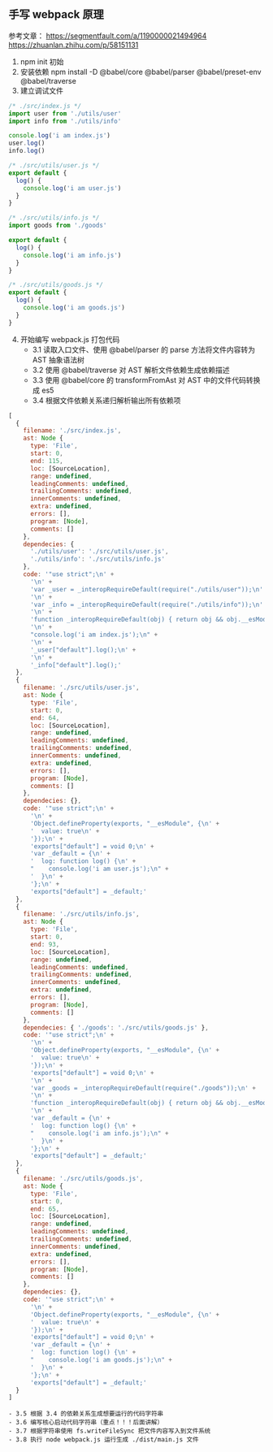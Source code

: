 ## 手写 webpack 原理

参考文章：
https://segmentfault.com/a/1190000021494964<br>
https://zhuanlan.zhihu.com/p/58151131  

1. npm init 初始
2. 安装依赖 npm install -D @babel/core @babel/parser @babel/preset-env @babel/traverse
3. 建立调试文件
```javascript
/* ./src/index.js */
import user from './utils/user'
import info from './utils/info'

console.log('i am index.js')
user.log()
info.log()
```
```javascript
/* ./src/utils/user.js */
export default {
  log() {
    console.log('i am user.js')
  }
}
```
```javascript
/* ./src/utils/info.js */
import goods from './goods'

export default {
  log() {
    console.log('i am info.js')
  }
}
```
```javascript
/* ./src/utils/goods.js */
export default {
  log() {
    console.log('i am goods.js')
  }
}
```
4. 开始编写 webpack.js 打包代码
    - 3.1 读取入口文件、使用 @babel/parser 的 parse 方法将文件内容转为 AST 抽象语法树
    - 3.2 使用 @babel/traverse 对 AST 解析文件依赖生成依赖描述
    - 3.3 使用 @babel/core 的 transformFromAst 对 AST 中的文件代码转换成 es5
    - 3.4 根据文件依赖关系递归解析输出所有依赖项
```javascript
[
  {
    filename: './src/index.js',
    ast: Node {
      type: 'File',
      start: 0,
      end: 115,
      loc: [SourceLocation],
      range: undefined,
      leadingComments: undefined,
      trailingComments: undefined,
      innerComments: undefined,
      extra: undefined,
      errors: [],
      program: [Node],
      comments: []
    },
    dependecies: {
      './utils/user': './src/utils/user.js',
      './utils/info': './src/utils/info.js'
    },
    code: '"use strict";\n' +
      '\n' +
      'var _user = _interopRequireDefault(require("./utils/user"));\n' +
      '\n' +
      'var _info = _interopRequireDefault(require("./utils/info"));\n' +
      '\n' +
      'function _interopRequireDefault(obj) { return obj && obj.__esModule ? obj : { "default": obj }; }\n' +
      '\n' +
      "console.log('i am index.js');\n" +
      '\n' +
      '_user["default"].log();\n' +
      '\n' +
      '_info["default"].log();'
  },
  {
    filename: './src/utils/user.js',
    ast: Node {
      type: 'File',
      start: 0,
      end: 64,
      loc: [SourceLocation],
      range: undefined,
      leadingComments: undefined,
      trailingComments: undefined,
      innerComments: undefined,
      extra: undefined,
      errors: [],
      program: [Node],
      comments: []
    },
    dependecies: {},
    code: '"use strict";\n' +
      '\n' +
      'Object.defineProperty(exports, "__esModule", {\n' +
      '  value: true\n' +
      '});\n' +
      'exports["default"] = void 0;\n' +
      'var _default = {\n' +
      '  log: function log() {\n' +
      "    console.log('i am user.js');\n" +
      '  }\n' +
      '};\n' +
      'exports["default"] = _default;'
  },
  {
    filename: './src/utils/info.js',
    ast: Node {
      type: 'File',
      start: 0,
      end: 93,
      loc: [SourceLocation],
      range: undefined,
      leadingComments: undefined,
      trailingComments: undefined,
      innerComments: undefined,
      extra: undefined,
      errors: [],
      program: [Node],
      comments: []
    },
    dependecies: { './goods': './src/utils/goods.js' },
    code: '"use strict";\n' +
      '\n' +
      'Object.defineProperty(exports, "__esModule", {\n' +
      '  value: true\n' +
      '});\n' +
      'exports["default"] = void 0;\n' +
      '\n' +
      'var _goods = _interopRequireDefault(require("./goods"));\n' +
      '\n' +
      'function _interopRequireDefault(obj) { return obj && obj.__esModule ? obj : { "default": obj }; }\n' +
      '\n' +
      'var _default = {\n' +
      '  log: function log() {\n' +
      "    console.log('i am info.js');\n" +
      '  }\n' +
      '};\n' +
      'exports["default"] = _default;'
  },
  {
    filename: './src/utils/goods.js',
    ast: Node {
      type: 'File',
      start: 0,
      end: 65,
      loc: [SourceLocation],
      range: undefined,
      leadingComments: undefined,
      trailingComments: undefined,
      innerComments: undefined,
      extra: undefined,
      errors: [],
      program: [Node],
      comments: []
    },
    dependecies: {},
    code: '"use strict";\n' +
      '\n' +
      'Object.defineProperty(exports, "__esModule", {\n' +
      '  value: true\n' +
      '});\n' +
      'exports["default"] = void 0;\n' +
      'var _default = {\n' +
      '  log: function log() {\n' +
      "    console.log('i am goods.js');\n" +
      '  }\n' +
      '};\n' +
      'exports["default"] = _default;'
  }
] 
```
    - 3.5 根据 3.4 的依赖关系生成想要运行的代码字符串
    - 3.6 编写核心启动代码字符串（重点！！！后面讲解）
    - 3.7 根据字符串使用 fs.writeFileSync 把文件内容写入到文件系统
    - 3.8 执行 node webpack.js 运行生成 ./dist/main.js 文件
